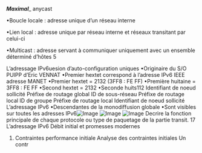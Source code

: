 _____________Maximal______________ anycast

•Boucle locale : adresse unique d’un réseau interne

•Lien local : adresse unique par réseau interne et réseaux transitant par celui-ci

•Multicast : adresse servant à communiquer uniquement avec un ensemble déterminé d’hôtes
5

L’adressage IPv6uesion d’auto-configuration uniques
•Originaire du S/O PUIPP d’Eric VENNAT
•Premier hextet correspond à l’adresse IPv6 IEEE adresse MANET
•Premier hextet = 2132 (3FF8 : FE FF)
•Première huitaine = 3FF8 : FE FF
•Second hextet = 2132
•Seconde huits112
Identifiant de noeud sollicité
Préfixe de routage global ID de sous-réseau
Préfixe de routage local ID de groupe
Préfixe de routage local Identifiant de noeud sollicité
L’adressage IPv6
•Descendantes de la monodiffusion globale
•Sont visibles sur toutes les adresses IPv6![Image](image8.png)
![Image](image10.png)
![Image](image11.png)
Decrire la fonction principale de chaque protocole ou type de paquetage de la partie transit.
17
L’adressage IPv6
Débit initial et promesses modernes
1. Contraintes performance initiale
Analyse des contraintes initiales
Un contr
